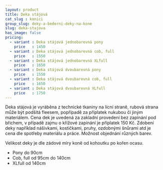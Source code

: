 ```yaml
---
layout: product
title: Deka stájová
cat_slug : konici
group_slug: deky-a-bederni-deky-na-kone
slug: deka-stajova
has_image: false
pricing:
  - variant : Deka stájová jednobarevná pony
    price   : 1450
  - variant : Deka stájová jednobarevná cob, full
    price   : 1550
  - variant : Deka stájová jednobarevná XLfull
    price   : 1650
  - variant : Deka stájová dvoubarevná pony
    price   : 1550
  - variant : Deka stájová dvoubarevná cob, full
    price   : 1650
  - variant : Deka stájová dvoubarevná XLfull
    price   : 1750
---
```


Deka stájová je vyráběna z technické tkaniny na lícní straně, rubová strana může být podšitá fleesem, popřípadě za příplatek nukubou či jiným materiálem.
Cena dek je uvedená za zakladní provedení bez zapínání pod břichem, v případě zajmu o křížové zapínání je příplatek 150&nbsp;Kč.
Zdobení deky například nášivkami, kostičkami, pruhy, ozdobnými šnůrami atd je cena dle spotřeby materiálu a práce.
Možnost objednání různých barev.

Velikost deky je dle zádové míry koně od kohoutku po kořen ocasu.

- Pony do 90cm
- Cob, full od 95cm do 140cm
- XLfull od 140cm

